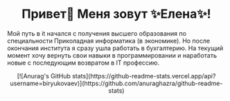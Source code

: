 <h1 align="center"> Привет👋 Меня зовут ✨Елена✨!</h1>

<div align="center">
<p align="left"> Мой путь в it начался с получения высшего образования по специальности Приколадная информатика (в экономике). Но после окончания института я сразу ушла работать в бухгалтерию. На текущий момент хочу вернуть свои навыки в программировании и наработать новые с последующим возвратом в IT профессию. </p>
</div>




<div align="center">
[![Anurag's GitHub stats](https://github-readme-stats.vercel.app/api?username=biryukovaev)](https://github.com/anuraghazra/github-readme-stats)
</div>
